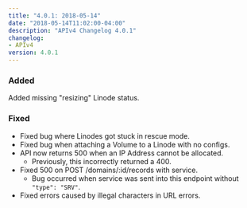 ```yaml
---
title: "4.0.1: 2018-05-14"
date: "2018-05-14T11:02:00-04:00"
description: "APIv4 Changelog 4.0.1"
changelog:
- APIv4
version: 4.0.1
---
```

### Added

Added missing "resizing" Linode status.

### Fixed

* Fixed bug where Linodes got stuck in rescue mode.
* Fixed bug when attaching a Volume to a Linode with no configs.
* API now returns 500 when an IP Address cannot be allocated.
  * Previously, this incorrectly returned a 400.
* Fixed 500 on POST /domains/:id/records with service.
  * Bug occurred when service was sent into this endpoint without `"type": "SRV"`.
* Fixed errors caused by illegal characters in URL errors.
